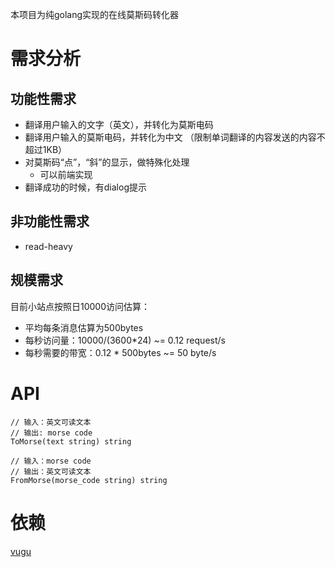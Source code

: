 本项目为纯golang实现的在线莫斯码转化器

# 需求分析
## 功能性需求
* 翻译用户输入的文字（英文），并转化为莫斯电码
* 翻译用户输入的莫斯电码，并转化为中文
（限制单词翻译的内容发送的内容不超过1KB）
* 对莫斯码“点”，“斜”的显示，做特殊化处理
    - 可以前端实现
* 翻译成功的时候，有dialog提示

## 非功能性需求
* read-heavy 

## 规模需求
目前小站点按照日10000访问估算：
* 平均每条消息估算为500bytes
* 每秒访问量：10000/(3600*24) ~= 0.12 request/s
* 每秒需要的带宽：0.12 * 500bytes ~= 50 byte/s

# API
```
// 输入：英文可读文本
// 输出: morse code
ToMorse(text string) string

// 输入：morse code
// 输出：英文可读文本
FromMorse(morse_code string) string
```

# 依赖
[vugu](https://github.com/vugu/vugu)